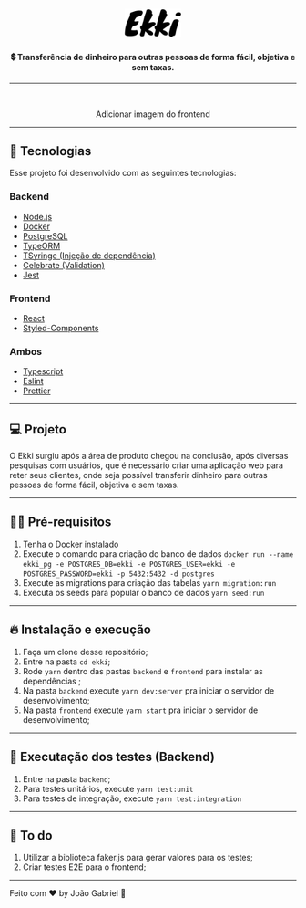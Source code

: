 <h1 align="center">
    <img alt="Ekki" title="#delicinha" src=".github/ekki_black.svg" width="100px" />
</h1>

<h4 align="center">
  💲 Transferência de dinheiro para outras pessoas de forma fácil, objetiva e sem taxas.
</h4>

---

<br>

<p align="center">
  Adicionar imagem do frontend
  <!-- <img alt="Frontend" src=".github/devradar.png" width="100%"> -->
</p>

---

## 🚀 Tecnologias

Esse projeto foi desenvolvido com as seguintes tecnologias:

### Backend
- [Node.js](https://nodejs.org/en/)
- [Docker](https://www.docker.com/)
- [PostgreSQL](https://www.postgresql.org/)
- [TypeORM](https://typeorm.io/)
- [TSyringe (Injeção de dependência)](https://github.com/microsoft/tsyringe)
- [Celebrate (Validation)](https://github.com/arb/celebrate)
- [Jest](https://jestjs.io/)

### Frontend
- [React](https://reactjs.org)
- [Styled-Components](https://www.styled-components.com/)

### Ambos
- [Typescript](https://www.typescriptlang.org/)
- [Eslint](https://eslint.org/)
- [Prettier](https://prettier.io/)

---

## 💻 Projeto

O Ekki surgiu após a área de produto chegou na conclusão, após diversas pesquisas com usuários, que é necessário criar uma aplicação web para reter seus clientes, onde seja possível transferir dinheiro para outras pessoas de forma fácil, objetiva e sem taxas.

---

## ✋🏻 Pré-requisitos

1. Tenha o Docker instalado
2. Execute o comando para criação do banco de dados `docker run --name ekki_pg -e POSTGRES_DB=ekki -e POSTGRES_USER=ekki -e POSTGRES_PASSWORD=ekki -p 5432:5432 -d postgres`
3. Execute as migrations para criação das tabelas `yarn migration:run`
4. Executa os seeds para popular o banco de dados `yarn seed:run`


---

## 🔥 Instalação e execução

1. Faça um clone desse repositório;
2. Entre na pasta `cd ekki`;
3. Rode `yarn` dentro das pastas `backend` e `frontend` para instalar as dependências ;
4. Na pasta `backend` execute `yarn dev:server` pra iniciar o servidor de desenvolvimento;
5. Na pasta `frontend` execute `yarn start` pra iniciar o servidor de desenvolvimento;

---

## 📄 Executação dos testes (Backend)

1. Entre na pasta `backend`;
2. Para testes unitários, execute `yarn test:unit`
2. Para testes de integração, execute `yarn test:integration`

---

## 🔨 To do

1. Utilizar a biblioteca faker.js para gerar valores para os testes;
2. Criar testes E2E para o frontend;

---

Feito com ♥ by João Gabriel :wave:
